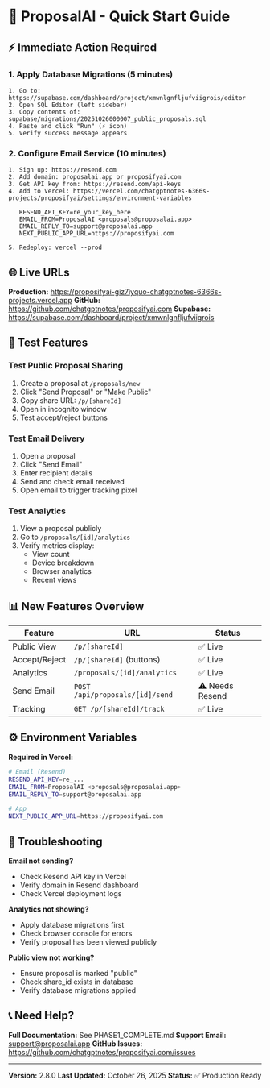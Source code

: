 # 🚀 ProposalAI - Quick Start Guide

## ⚡ Immediate Action Required

### 1. Apply Database Migrations (5 minutes)
```
1. Go to: https://supabase.com/dashboard/project/xmwnlgnfljufviigrois/editor
2. Open SQL Editor (left sidebar)
3. Copy contents of: supabase/migrations/20251026000007_public_proposals.sql
4. Paste and click "Run" (⚡ icon)
5. Verify success message appears
```

### 2. Configure Email Service (10 minutes)
```
1. Sign up: https://resend.com
2. Add domain: proposalai.app or proposifyai.com
3. Get API key from: https://resend.com/api-keys
4. Add to Vercel: https://vercel.com/chatgptnotes-6366s-projects/proposifyai/settings/environment-variables

   RESEND_API_KEY=re_your_key_here
   EMAIL_FROM=ProposalAI <proposals@proposalai.app>
   EMAIL_REPLY_TO=support@proposalai.app
   NEXT_PUBLIC_APP_URL=https://proposifyai.com

5. Redeploy: vercel --prod
```

## 🌐 Live URLs

**Production:** https://proposifyai-giz7iyquo-chatgptnotes-6366s-projects.vercel.app
**GitHub:** https://github.com/chatgptnotes/proposifyai.com
**Supabase:** https://supabase.com/dashboard/project/xmwnlgnfljufviigrois

## 🎯 Test Features

### Test Public Proposal Sharing
1. Create a proposal at `/proposals/new`
2. Click "Send Proposal" or "Make Public"
3. Copy share URL: `/p/[shareId]`
4. Open in incognito window
5. Test accept/reject buttons

### Test Email Delivery
1. Open a proposal
2. Click "Send Email"
3. Enter recipient details
4. Send and check email received
5. Open email to trigger tracking pixel

### Test Analytics
1. View a proposal publicly
2. Go to `/proposals/[id]/analytics`
3. Verify metrics display:
   - View count
   - Device breakdown
   - Browser analytics
   - Recent views

## 📊 New Features Overview

| Feature | URL | Status |
|---------|-----|--------|
| Public View | `/p/[shareId]` | ✅ Live |
| Accept/Reject | `/p/[shareId]` (buttons) | ✅ Live |
| Analytics | `/proposals/[id]/analytics` | ✅ Live |
| Send Email | `POST /api/proposals/[id]/send` | ⚠️ Needs Resend |
| Tracking | `GET /p/[shareId]/track` | ✅ Live |

## ⚙️ Environment Variables

**Required in Vercel:**
```bash
# Email (Resend)
RESEND_API_KEY=re_...
EMAIL_FROM=ProposalAI <proposals@proposalai.app>
EMAIL_REPLY_TO=support@proposalai.app

# App
NEXT_PUBLIC_APP_URL=https://proposifyai.com
```

## 🐛 Troubleshooting

**Email not sending?**
- Check Resend API key in Vercel
- Verify domain in Resend dashboard
- Check Vercel deployment logs

**Analytics not showing?**
- Apply database migrations first
- Check browser console for errors
- Verify proposal has been viewed publicly

**Public view not working?**
- Ensure proposal is marked "public"
- Check share_id exists in database
- Verify database migrations applied

## 📞 Need Help?

**Full Documentation:** See PHASE1_COMPLETE.md
**Support Email:** support@proposalai.app
**GitHub Issues:** https://github.com/chatgptnotes/proposifyai.com/issues

---

**Version:** 2.8.0
**Last Updated:** October 26, 2025
**Status:** ✅ Production Ready
